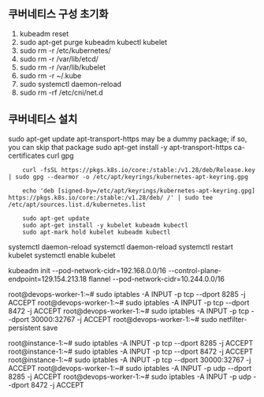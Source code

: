 ## 쿠버네티스 구성 초기화
1. kubeadm reset
2. sudo apt-get purge kubeadm kubectl kubelet
3. sudo rm -r /etc/kubernetes/
4. sudo rm -r /var/lib/etcd/
5. sudo rm -r /var/lib/kubelet
6. sudo rm -r ~/.kube
7. sudo systemctl daemon-reload
8. sudo rm -rf /etc/cni/net.d

## 쿠버네티스 설치
sudo apt-get update
apt-transport-https may be a dummy package; if so, you can skip that package
sudo apt-get install -y apt-transport-https ca-certificates curl gpg
```shell
    curl -fsSL https://pkgs.k8s.io/core:/stable:/v1.28/deb/Release.key | sudo gpg --dearmor -o /etc/apt/keyrings/kubernetes-apt-keyring.gpg
   ```

```shell
    echo 'deb [signed-by=/etc/apt/keyrings/kubernetes-apt-keyring.gpg] https://pkgs.k8s.io/core:/stable:/v1.28/deb/ /' | sudo tee /etc/apt/sources.list.d/kubernetes.list
   ```
```shell
    sudo apt-get update
    sudo apt-get install -y kubelet kubeadm kubectl
    sudo apt-mark hold kubelet kubeadm kubectl
   ```

systemctl daemon-reload
systemctl daemon-reload
systemctl restart kubelet
systemctl enable kubelet

kubeadm init --pod-network-cidr=192.168.0.0/16 --control-plane-endpoint=129.154.213.18
flannel --pod-network-cidr=10.244.0.0/16


root@devops-worker-1:~# sudo iptables -A INPUT -p tcp --dport 8285 -j ACCEPT
root@devops-worker-1:~# sudo iptables -A INPUT -p tcp --dport 8472 -j ACCEPT
root@devops-worker-1:~# sudo iptables -A INPUT -p tcp --dport 30000:32767 -j ACCEPT
root@devops-worker-1:~# sudo netfilter-persistent save

root@instance-1:~# sudo iptables -A INPUT -p tcp --dport 8285 -j ACCEPT
root@instance-1:~# sudo iptables -A INPUT -p tcp --dport 8472 -j ACCEPT
root@instance-1:~# sudo iptables -A INPUT -p tcp --dport 30000:32767 -j ACCEPT
root@devops-worker-1:~# sudo iptables -A INPUT -p udp --dport 8285 -j ACCEPT
root@devops-worker-1:~# sudo iptables -A INPUT -p udp --dport 8472 -j ACCEPT
